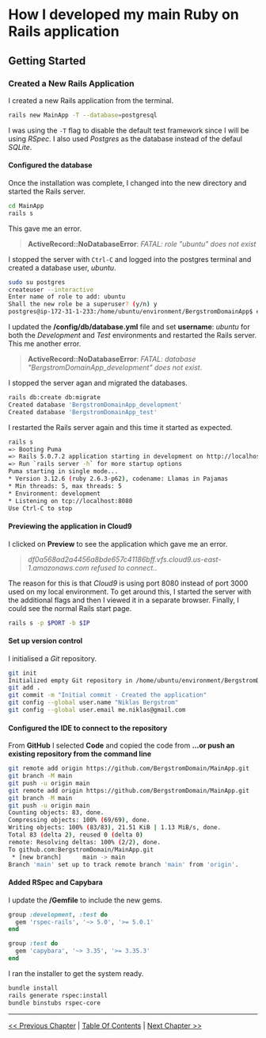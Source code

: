 # How I developed my main Ruby on Rails application #


## Getting Started ##


### Created a New Rails Application ###
I created a new Rails application from the terminal.
```bash
rails new MainApp -T --database=postgresql
```
I was using the `-T` flag to disable the default test framework since I will be using *RSpec*. I also used *Postgres* as the database instead of the defaul *SQLite*.


#### Configured the database ####
Once the installation was complete, I changed into the new directory and started the Rails server.
```bash
cd MainApp
rails s
```

This gave me an error.
>__ActiveRecord::NoDatabaseError__: *FATAL: role "ubuntu" does not exist*

I stopped the server with `Ctrl-C` and logged into the postgres terminal and created a database user, *ubuntu*.
```bash
sudo su postgres
createuser --interactive
Enter name of role to add: ubuntu
Shall the new role be a superuser? (y/n) y
postgres@ip-172-31-1-233:/home/ubuntu/environment/BergstromDomainApp$ exit
```

I updated the __/config/db/database.yml__ file and set __username__: *ubuntu* for both the *Development* and *Test* environments and restarted the Rails server. This me another error.
> __ActiveRecord::NoDatabaseError__: *FATAL: database "BergstromDomainApp_development" does not exist*. 

I stopped the server agan and migrated the databases.
```bash
rails db:create db:migrate
Created database 'BergstromDomainApp_development'
Created database 'BergstromDomainApp_test'
```

I restarted the Rails server again and this time it started as expected.
```bash
rails s
=> Booting Puma
=> Rails 5.0.7.2 application starting in development on http://localhost:8080
=> Run `rails server -h` for more startup options
Puma starting in single mode...
* Version 3.12.6 (ruby 2.6.3-p62), codename: Llamas in Pajamas
* Min threads: 5, max threads: 5
* Environment: development
* Listening on tcp://localhost:8080
Use Ctrl-C to stop
```


#### Previewing the application in Cloud9 ####
I clicked on __Preview__ to see the application which gave me an error.
> *df0a568ad2a4456a8bde657c41186bff.vfs.cloud9.us-east-1.amazonaws.com refused to connect.*. 

The reason for this is that *Cloud9* is using port 8080 instead of port 3000 used on my local environment. To get around this, I started the server with the additional flags and then I viewed it in a separate browser. Finally, I could see the normal Rails start page.
```bash
rails s -p $PORT -b $IP
```


#### Set up version control ####
I initialised a *Git* repository.
```bash
git init
Initialized empty Git repository in /home/ubuntu/environment/BergstromDomainApp/.git/
git add .
git commit -m "Initial commit - Created the application"
git config --global user.name "Niklas Bergstrom"
git config --global user.email me.niklas@gmail.com
```


#### Configured the IDE to connect to the repository ####
From __GitHub__ I selected __Code__ and copied the code from __…or push an existing repository from the command line__
```bash
git remote add origin https://github.com/BergstromDomain/MainApp.git
git branch -M main
git push -u origin main
git remote add origin https://github.com/BergstromDomain/MainApp.git
git branch -M main
git push -u origin main
Counting objects: 83, done.
Compressing objects: 100% (69/69), done.
Writing objects: 100% (83/83), 21.51 KiB | 1.13 MiB/s, done.
Total 83 (delta 2), reused 0 (delta 0)
remote: Resolving deltas: 100% (2/2), done.
To github.com:BergstromDomain/MainApp.git
 * [new branch]      main -> main
Branch 'main' set up to track remote branch 'main' from 'origin'.
```


#### Added RSpec and Capybara ####
I update the __/Gemfile__ to include the new gems.
```ruby
group :development, :test do
  gem 'rspec-rails', '~> 5.0', '>= 5.0.1'
end

group :test do
  gem 'capybara', '~> 3.35', '>= 3.35.3'
end
```

I ran the installer to get the system ready.
```bash
bundle install
rails generate rspec:install
bundle binstubs rspec-core
```


----------
[<< Previous Chapter](../section_1_getting_started/1_1_set_up_development_environment.md) | [Table Of Contents](../how_i_developed_this_rails_application.md) | [Next Chapter >>](../section_2_static_pages/2_0_static_pages_toc.md)
